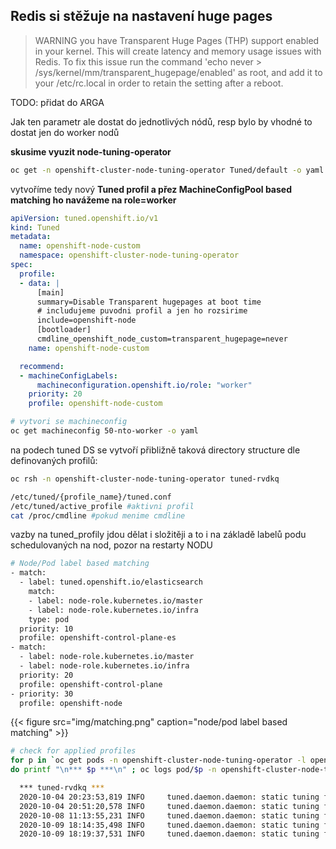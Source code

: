 ## Redis si stěžuje na nastavení huge pages
> WARNING you have Transparent Huge Pages (THP) support enabled in your kernel.  This will create latency and memory usage issues with Redis. To fix this issue run the command 'echo never > /sys/kernel/mm/transparent_hugepage/enabled' as root, and add it to your /etc/rc.local in order to retain the setting after a reboot.

TODO: přidat do ARGA

Jak ten parametr ale dostat do jednotlivých nódů, resp bylo by vhodné to dostat jen do worker nodů

**skusime vyuzit node-tuning-operator**
```sh    
oc get -n openshift-cluster-node-tuning-operator Tuned/default -o yaml
```

vytvoříme tedy nový **Tuned profil a přez MachineConfigPool based matching ho navážeme na role=worker**

```yaml
apiVersion: tuned.openshift.io/v1
kind: Tuned
metadata:
  name: openshift-node-custom
  namespace: openshift-cluster-node-tuning-operator
spec:
  profile:
  - data: |
      [main]
      summary=Disable Transparent hugepages at boot time
      # includujeme puvodni profil a jen ho rozsirime
      include=openshift-node
      [bootloader]
      cmdline_openshift_node_custom=transparent_hugepage=never
    name: openshift-node-custom

  recommend:
  - machineConfigLabels:
      machineconfiguration.openshift.io/role: "worker"
    priority: 20
    profile: openshift-node-custom
```
```sh
# vytvori se machineconfig
oc get machineconfig 50-nto-worker -o yaml
```

na podech tuned DS se vytvoří přibližně taková directory structure dle definovaných profilů:
```sh
oc rsh -n openshift-cluster-node-tuning-operator tuned-rvdkq

/etc/tuned/{profile_name}/tuned.conf
/etc/tuned/active_profile #aktivni profil
cat /proc/cmdline #pokud menime cmdline
```

vazby na tuned_profily jdou dělat i složitěji a to i na základě labelů podu schedulovaných na nod, pozor na restarty NODU
```sh
# Node/Pod label based matching
- match:
  - label: tuned.openshift.io/elasticsearch
    match:
    - label: node-role.kubernetes.io/master
    - label: node-role.kubernetes.io/infra
    type: pod
  priority: 10
  profile: openshift-control-plane-es
- match:
  - label: node-role.kubernetes.io/master
  - label: node-role.kubernetes.io/infra
  priority: 20
  profile: openshift-control-plane
- priority: 30
  profile: openshift-node
```
{{< figure src="img/matching.png" caption="node/pod label based matching" >}}

```sh
# check for applied profiles
for p in `oc get pods -n openshift-cluster-node-tuning-operator -l openshift-app=tuned -o=jsonpath='{range .items[*]}{.metadata.name} {end}'`;\
do printf "\n*** $p ***\n" ; oc logs pod/$p -n openshift-cluster-node-tuning-operator | grep applied; done

  *** tuned-rvdkq ***
  2020-10-04 20:23:53,819 INFO     tuned.daemon.daemon: static tuning from profile 'openshift-node' applied
  2020-10-04 20:51:20,578 INFO     tuned.daemon.daemon: static tuning from profile 'openshift-node' applied
  2020-10-08 11:13:55,231 INFO     tuned.daemon.daemon: static tuning from profile 'openshift-node' applied
  2020-10-09 18:14:35,498 INFO     tuned.daemon.daemon: static tuning from profile 'openshift-node-custom' applied
  2020-10-09 18:19:37,531 INFO     tuned.daemon.daemon: static tuning from profile 'openshift-node-custom' applied
```


